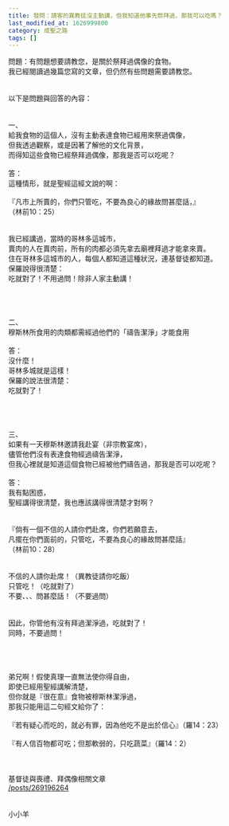 ```yaml
---
title: 發問：請客的異教徒沒主動講，但我知道他事先祭拜過，那我可以吃嗎？
last_modified_at: 1626999800
category: 成聖之路
tags: []
---
```


<div>問題：有問題想要請教您，是關於祭拜過偶像的食物。</div>

<div>我已經閱讀過幾篇您寫的文章，但仍然有些問題需要請教您。</div>

<div>&nbsp;</div>

<div>&nbsp;</div>

<div>以下是問題與回答的內容：</div>

<div>&nbsp;</div>

<div>&nbsp;</div>

<div>一、<span style="white-space:pre"> </span></div>

<div>給我食物的這個人，沒有主動表達食物已經用來祭過偶像，</div>

<div>但我透過觀察，或是因著了解他的文化背景，</div>

<div>而得知這些食物已經祭拜過偶像，那我是否可以吃呢？</div>

<div>&nbsp;</div>

<div>答：</div>

<div>這種情形，就是聖經這經文說的啊：</div>

<div>&nbsp;</div>

<div>『凡市上所賣的，你們只管吃，不要為良心的緣故問甚麼話，』</div>

<div>（林前10：25）</div>

<div>&nbsp;</div>

<div>&nbsp;</div>

<div>我已經講過，當時的哥林多這城市，</div>

<div>賣肉的人在賣肉前，所有的肉都必須先拿去廟裡拜過才能拿來賣。</div>

<div>住在哥林多這城市的人，每個人都知道這種狀況，連基督徒都知道。</div>

<div>保羅說得很清楚：</div>

<div>吃就對了！不用過問！除非人家主動講！</div>

<div>&nbsp;</div>

<div>&nbsp;</div>

<div>&nbsp;</div>

<div>&nbsp;</div>

<div>二、</div>

<div>穆斯林所食用的肉類都需經過他們的「禱告潔淨」才能食用</div>

<div>&nbsp;</div>

<div>答：</div>

<div>沒什麼！</div>

<div>哥林多城就是這樣！</div>

<div>保羅的說法很清楚：</div>

<div>吃就對了！</div>

<div>&nbsp;</div>

<div>&nbsp;</div>

<div>&nbsp;</div>

<div>&nbsp;</div>

<div>三、</div>

<div>如果有一天穆斯林邀請我赴宴（非宗教宴席），</div>

<div>儘管他們沒有表達食物經過禱告潔淨，</div>

<div>但我心裡就是知道這個食物已經被他們禱告過，那我是否可以吃呢？</div>

<div>&nbsp;</div>

<div>答：</div>

<div>我有點困惑，</div>

<div>聖經講得很清楚，我也應該講得很清楚才對啊？</div>

<div>&nbsp;</div>

<div>&nbsp;</div>

<div>『倘有一個不信的人請你們赴席，你們若願意去，</div>

<div>凡擺在你們面前的，只管吃，不要為良心的緣故問甚麼話』</div>

<div>（林前10：28）</div>

<div>&nbsp;</div>

<div>&nbsp;</div>

<div>不信的人請你赴席！（異教徒請你吃飯）</div>

<div>只管吃！（吃就對了）</div>

<div>不要、、、問甚麼話！（不要過問）</div>

<div>&nbsp;</div>

<div>&nbsp;</div>

<div>因此，你管他有沒有拜過潔淨過，吃就對了！</div>

<div>同時，不要過問！</div>

<div>&nbsp;</div>

<div>&nbsp;</div>

<div>&nbsp;</div>

<div>&nbsp;</div>

<div>弟兄啊！假使真理一直無法使你得自由，</div>

<div>即使已經用聖經講解清楚，</div>

<div>但你就是『很在意』食物被穆斯林潔淨過，</div>

<div>那我只能用這二句經文給你了：</div>

<div>&nbsp;</div>

<div>『若有疑心而吃的，就必有罪，因為他吃不是出於信心』（羅14：23）</div>

<div>&nbsp;</div>

<div>『有人信百物都可吃；但那軟弱的，只吃蔬菜』（羅14：2）</div>

<div>&nbsp;</div>

<div>&nbsp;</div>

<div>&nbsp;</div>

<div>
<div>基督徒與喪禮、拜偶像相關文章</div>

<div><a href="/posts/269196264" target="_blank">/posts/269196264</a></div>
</div>

<div>&nbsp;</div>

<div>&nbsp;</div>

<div>小小羊</div>

